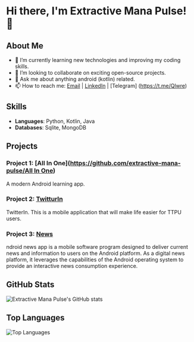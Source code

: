 # Hi there, I'm Extractive Mana Pulse! 👋

## About Me

- 🌱 I’m currently learning new technologies and improving my coding skills.
- 👯 I’m looking to collaborate on exciting open-source projects.
- 💬 Ask me about anything android (kotlin) related.
- 📫 How to reach me: [Email](mailto:invoker1441@gmail.com) | [LinkedIn]([https://www.linkedin.com/in/extractive-mana-pulse](https://www.linkedin.com/in/mukhammadamin-salokhiddinov-998202200/)) | [Telegram] (https://t.me/Qlwre)

## Skills

- **Languages**: Python, Kotlin, Java
- **Databases**: Sqlite, MongoDB

## Projects

### Project 1: [All In One]([https://github.com/extractive-mana-pulse/All In One](https://github.com/extractive-mana-pulse/All-In-One))
A modern Android learning app.

### Project 2: [TwitturIn](https://github.com/extractive-mana-pulse/Twittur-In-)
TwitterIn. This is a mobile application that will make life easier for TTPU users.

### Project 3: [News]([https://github.com/extractive-mana-pulse/Twittur-In-](https://github.com/extractive-mana-pulse/News))
ndroid news app is a mobile software program designed to deliver current news and information to users on the Android platform. As a digital news platform, it leverages the capabilities of the Android operating system to provide an interactive news consumption experience.

## GitHub Stats

![Extractive Mana Pulse's GitHub stats](https://github-readme-stats.vercel.app/api?username=extractive-mana-pulse&show_icons=true&theme=radical)

## Top Languages

![Top Languages](https://github-readme-stats.vercel.app/api/top-langs/?username=extractive-mana-pulse&layout=compact&theme=radical)
